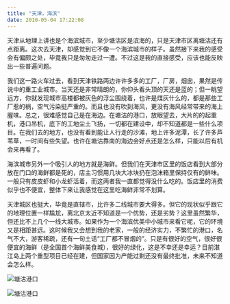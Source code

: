 ```yaml
---
title: "天津，海滨"
date: 2010-05-04 17:22:08
---
```


天津从地理上讲也是个海滨城市，至少塘沽区是滨海的，只是天津市区离塘沽还有点距离。这次去天津，却感觉到它不像一个海滨城市的样子。虽然接下来我的感受会有偏颇之处，毕竟我只是匆匆走过一遭。不过这是我的直接感受，应该也能反映出一些普遍问题。 

我们这一路火车过去，看到天津铁路两边许许多多的工厂，厂房，烟囱，果然是传说中的重工业城市。当天还是非常晴朗的，你仰头看头顶的天还是蓝的；但一眺望远方，你就发现城市高楼都被灰色的浮尘围绕着，也许是煤灰什么的，都是那些工厂惹的祸，空气污染挺严重的。而且也没有吹到海风，更没有海风经常带来的海上腥味。总之，很难感觉自己是在海边。在塘沽的港口，放眼望去，大片的的起重机，港口吊机，底下的工地尘土飞扬，一切都在建设中，却不知道都是一些什么项目。在我们去的地方，也没有看到能让人行走的沙滩，地上许多泥潭，长了许多芦苇草，一时间有些失望。也许在塘沽靠南的海边会好点还是怎么样，只能以后有机会来再看了。 

海滨城市另外一个吸引人的地方就是海鲜。但我们在天津市区里的饭店看到大部分放在门口的海鲜都是死的，店主习惯用几块大冰块扔在泡沫箱里保持仅有的鲜味。一般只有皮皮虾和小龙虾活着，而这两者我一直都觉得没什么吃的。饭店里的消费似乎也不便宜，整体下来让我感觉在这里吃海鲜非常不划算。 

天津城区也挺大，毕竟是直辖市，比许多二线城市要大得多。但它的现状似乎跟它的地理位置一样尴尬，离北京太近不知道是一个优势，还是劣势？这里虽然繁华，但还比不上几个一线大城市。如果作为一个海滨优美中小城市来看它呢，它的环境又是相距甚远。这时候我又会想到我的老家，一般的经济实力，不繁忙的港口，名气不大，游客稀疏，还有一句土话“工厂都不冒烟的”。只是有很好的空气，很好很便宜的海鲜（是全国首个海鲜美食城），很好的绿化，这是不幸还是幸运？目前湛江岛上两个重型项目已经在建，但国家因为产能过剩还没有最终批准，未来不知道会怎么样。 

![塘沽港口](../../../images/2010/img_4888.jpg "塘沽港口") 

![塘沽港口](../../../images/2010/img_4889.jpg "塘沽港口")